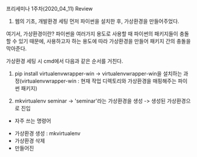 프리세미나 1주차(2020_04_11) Review

1. 웹의 기초, 개발환경 세팅
먼저 파이썬을 설치한 후, 가상환경을 만들어주었다.

여기서, 가상환경이란?
파이썬을 여러가지 용도로 사용할 때 파이썬의 패키지들이 충돌할 수 있기 때문에, 
사용하고자 하는 용도에 따라 가상환경을 만들어 패키지 간의 충돌을 막아준다.

가상환경 세팅 시 cmd에서 다음과 같은 순서를 거친다.

1. pip install virtualenvwrapper-win
-> virtualenvwrapper-win을 설치하는 과정(virtualenvwrapper-win : 현재 작업 디렉토리와 가상환경을 매핑해주는 파이썬 패키지)

2. mkvirtualenv seminar
-> 'seminar'라는 가상환경을 생성
-> 생성된 가상환경으로 진입

+ 자주 쓰는 명령어
<ul>
  <li>가상환경 생성 : mkvirtualenv </li>
  <li>가상환경 삭제</li>
  <li>만들어진</li>
</ul>

